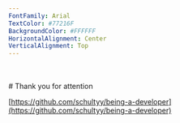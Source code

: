 ```yaml
---
FontFamily: Arial
TextColor: #77216F
BackgroundColor: #FFFFFF
HorizontalAlignment: Center
VerticalAlignment: Top
---
```

<br />
<br />
# Thank you for attention

[https://github.com/schultyy/being-a-developer](https://github.com/schultyy/being-a-developer)